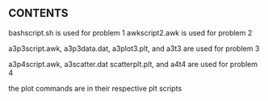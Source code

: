 CONTENTS
---

bashscript.sh is used for problem 1
awkscript2.awk is used for problem 2

a3p3script.awk, a3p3data.dat, a3plot3.plt, and a3t3 are used for problem 3

a3p4script.awk, a3scatter.dat scatterplt.plt, and a4t4 are used for problem 4

the plot commands are in their respective plt scripts
